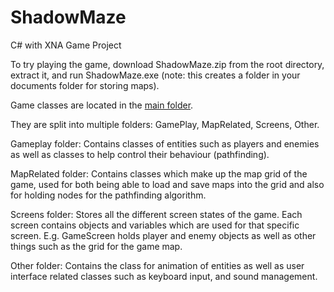 # ShadowMaze
C# with XNA Game Project

<p>To try playing the game, download ShadowMaze.zip from the root directory, extract it, and run ShadowMaze.exe (note: this creates a folder in your documents folder for storing maps).</p>

Game classes are located in the <a href="https://github.com/MJahanzaibAlam/ShadowMaze/tree/master/ShadowMaze/ShadowMaze">main folder</a>.
<p>They are split into multiple folders: GamePlay, MapRelated, Screens, Other.</p>

Gameplay folder:
Contains classes of entities such as players and enemies as well as classes to help control their behaviour (pathfinding).

MapRelated folder:
Contains classes which make up the map grid of the game, used for both being able to load and save maps into the grid and also for holding nodes for the pathfinding algorithm.

Screens folder:
Stores all the different screen states of the game. Each screen contains objects and variables which are used for that specific screen. E.g. GameScreen holds player and enemy objects as well as other things such as the grid for the game map.

Other folder:
Contains the class for animation of entities as well as user interface related classes such as keyboard input, and sound management.
